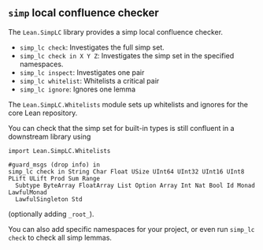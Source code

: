 ## `simp` local confluence checker

The `Lean.SimpLC` library provides a simp local confluence checker.

* `simp_lc check`: Investigates the full simp set.
* `simp_lc check in X Y Z`: Investigates the simp set in the specified namespaces.
* `simp_lc inspect`: Investigates one pair
* `simp_lc whitelist`: Whitelists a critical pair
* `simp_lc ignore`: Ignores one lemma

The `Lean.SimpLC.Whitelists` module sets up whitelists and ignores for the core Lean repository.

You can check that the simp set for built-in types is still confluent in a downstream library using
```lean
import Lean.SimpLC.Whitelists

#guard_msgs (drop info) in
simp_lc check in String Char Float USize UInt64 UInt32 UInt16 UInt8 PLift ULift Prod Sum Range
  Subtype ByteArray FloatArray List Option Array Int Nat Bool Id Monad LawfulMonad
  LawfulSingleton Std
```
(optionally adding `_root_`).

You can also add specific namespaces for your project, or even run `simp_lc check` to check all simp lemmas.

